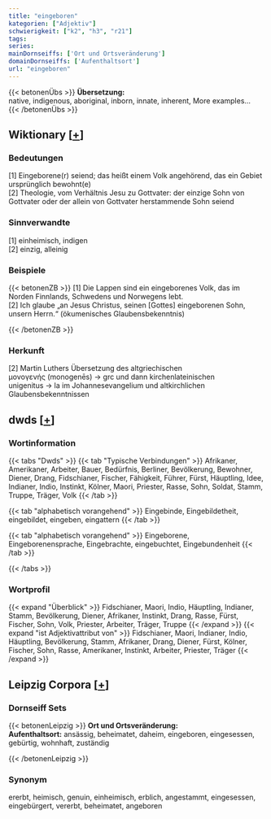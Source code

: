 ```yaml
---
title: "eingeboren"
kategorien: ["Adjektiv"]
schwierigkeit: ["k2", "h3", "r21"]
tags:
series:
mainDornseiffs: ['Ort und Ortsveränderung']
domainDornseiffs: ['Aufenthaltsort']
url: "eingeboren"
---
```


{{< betonenÜbs >}}
**Übersetzung:**  
native, indigenous, aboriginal, inborn, innate, inherent, More examples...  
{{< /betonenÜbs >}}

## Wiktionary [[+](https://de.wiktionary.org/wiki/eingeboren)]

### Bedeutungen
[1] Eingeborene(r) seiend; das heißt einem Volk angehörend, das ein Gebiet ursprünglich bewohnt(e)  
[2] Theologie, vom Verhältnis Jesu zu Gottvater: der einzige Sohn von Gottvater oder der allein von Gottvater herstammende Sohn seiend  

### Sinnverwandte
[1] einheimisch, indigen  
[2] einzig, alleinig  

### Beispiele
{{< betonenZB >}}
[1] Die Lappen sind ein eingeborenes Volk, das im Norden Finnlands, Schwedens und Norwegens lebt.  
[2] Ich glaube „an Jesus Christus, seinen [Gottes] eingeborenen Sohn, unsern Herrn.“ (ökumenisches Glaubensbekenntnis)  

{{< /betonenZB >}}
### Herkunft
[2] Martin Luthers Übersetzung des altgriechischen μονογενής (monogenēs) → grc und dann kirchenlateinischen unigenitus → la im Johannesevangelium und altkirchlichen Glaubensbekenntnissen  



## dwds [[+](https://www.dwds.de/wb/eingeboren)]

### Wortinformation
{{< tabs "Dwds" >}}
{{< tab "Typische Verbindungen" >}}
Afrikaner, Amerikaner, Arbeiter, Bauer, Bedürfnis, Berliner, Bevölkerung, Bewohner, Diener, Drang, Fidschianer, Fischer, Fähigkeit, Führer, Fürst, Häuptling, Idee, Indianer, Indio, Instinkt, Kölner, Maori, Priester, Rasse, Sohn, Soldat, Stamm, Truppe, Träger, Volk
{{< /tab >}}

{{< tab "alphabetisch vorangehend" >}}
Eingebinde, Eingebildetheit, eingebildet, eingeben, eingattern
{{< /tab >}}

{{< tab "alphabetisch vorangehend" >}}
Eingeborene, Eingeborenensprache, Eingebrachte, eingebuchtet, Eingebundenheit
{{< /tab >}}

{{< /tabs >}}

### Wortprofil
{{< expand "Überblick" >}} Fidschianer, Maori, Indio, Häuptling, Indianer, Stamm, Bevölkerung, Diener, Afrikaner, Instinkt, Drang, Rasse, Fürst, Fischer, Sohn, Volk, Priester, Arbeiter, Träger, Truppe {{< /expand >}}
{{< expand "ist Adjektivattribut von" >}} Fidschianer, Maori, Indianer, Indio, Häuptling, Bevölkerung, Stamm, Afrikaner, Drang, Diener, Fürst, Kölner, Fischer, Sohn, Rasse, Amerikaner, Instinkt, Arbeiter, Priester, Träger {{< /expand >}}

## Leipzig Corpora [[+](https://corpora.uni-leipzig.de/en/res?word=eingeboren&corpusId=deu_newscrawl-public_2018)]

### Dornseiff Sets
{{< betonenLeipzig >}}
**Ort und Ortsveränderung:**  
**Aufenthaltsort:** ansässig, beheimatet, daheim, eingeboren, eingesessen, gebürtig, wohnhaft, zuständig  

{{< /betonenLeipzig >}}

### Synonym
ererbt, heimisch, genuin, einheimisch, erblich, angestammt, eingesessen, eingebürgert, vererbt, beheimatet, angeboren

